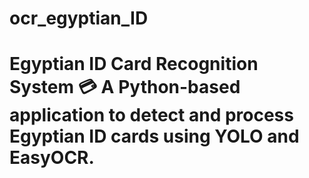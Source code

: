 # ocr_egyptian_ID
# Egyptian ID Card Recognition System 💳  A Python-based application to detect and process Egyptian ID cards using YOLO and EasyOCR.
